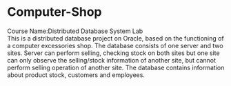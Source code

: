# Computer-Shop
Course Name:Distributed Database System Lab<br>
This is a distributed database project on Oracle, based on the functioning of a computer excessories shop. The database consists of one 
server and two sites. Server can perform selling, checking stock on both sites but one site can only observe the selling/stock information 
of another site, but cannot perform selling operation of another site. The database contains information about product stock, customers and
employees. 

